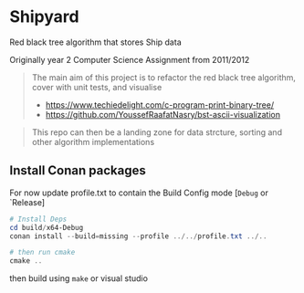 # Shipyard

Red black tree algorithm that stores Ship data

Originally year 2 Computer Science Assignment from 2011/2012

> The main aim of this project is to refactor the red black tree algorithm, cover with unit tests, and visualise
> - https://www.techiedelight.com/c-program-print-binary-tree/
> - https://github.com/YoussefRaafatNasry/bst-ascii-visualization

> This repo can then be a landing zone for data strcture, sorting and other algorithm implementations  

## Install Conan packages

For now update profile.txt to contain the Build Config mode [`Debug` or `Release]

```Powershell
# Install Deps
cd build/x64-Debug
conan install --build=missing --profile ../../profile.txt ../..

# then run cmake
cmake ..
```

then build using `make` or visual studio


